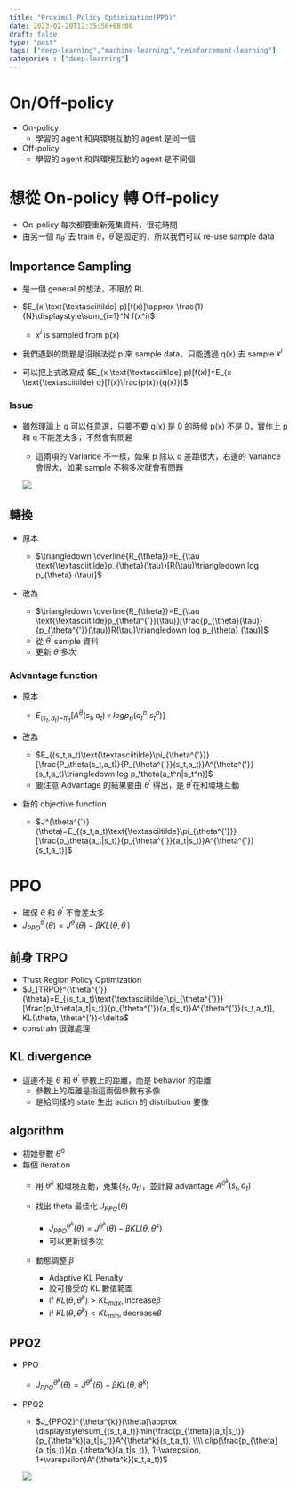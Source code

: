 ```yaml
---
title: "Proximal Policy Optimization(PPO)"
date: 2023-02-20T12:35:56+08:00
draft: false
type: "post"
tags: ["deep-learning","machine-learning","reinforcement-learning"]
categories : ["deep-learning"]
---
```


# On/Off-policy
- On-policy
    - 學習的 agent 和與環境互動的 agent 是同一個
- Off-policy
    - 學習的 agent 和與環境互動的 agent 是不同個

# 想從 On-policy 轉 Off-policy
- On-policy 每次都要重新蒐集資料，很花時間
- 由另一個 $\pi_{\theta^{'}}$ 去 train $\theta$，$\theta^{'}$是固定的，所以我們可以 re-use sample data

## Importance Sampling
- 是一個 general 的想法，不限於 RL
- $E_{x \text{\textasciitilde} p}[f(x)]\approx \frac{1}{N}\displaystyle\sum_{i=1}^N f(x^i)$
    - $x^i$ is sampled from p(x)

- 我們遇到的問題是沒辦法從 p 來 sample data，只能透過 q(x) 去 sample $x^i$

- 可以把上式改寫成 $E_{x \text{\textasciitilde} p}[f(x)]=E_{x \text{\textasciitilde} q}[f(x)\frac{p(x)}{q(x)}]$

### Issue
- 雖然理論上 q 可以任意選，只要不要 q(x) 是 0 的時候 p(x) 不是 0，實作上 p 和 q 不能差太多，不然會有問題
    - 這兩項的 Variance 不一樣，如果 p 除以 q 差距很大，右邊的 Variance 會很大，如果 sample 不夠多次就會有問題

    ![](/Blog/images/drl/ppo/importance-sample-issue.png)


## 轉換

- 原本

    - $\triangledown \overline{R_{\theta}}=E_{\tau \text{\textasciitilde}p_{\theta}(\tau)}[R(\tau)\triangledown log p_{\theta} (\tau)]$
- 改為
    - $\triangledown \overline{R_{\theta}}=E_{\tau \text{\textasciitilde}p_{\theta^{'}}(\tau)}[\frac{p_{\theta}(\tau)}{p_{\theta^{'}}(\tau)}R(\tau)\triangledown log p_{\theta} (\tau)]$
    - 從 $\theta^{'}$ sample 資料
    - 更新 $\theta$ 多次

### Advantage function
- 原本
    - $E_{(s_t,a_t)\text{\textasciitilde}\pi_{\theta}}[A^{\theta}(s_t,a_t)\triangledown log p_\theta(a_t^n|s_t^n)]$
- 改為
    - $E_{(s_t,a_t)\text{\textasciitilde}\pi_{\theta^{'}}}[\frac{P_\theta(s_t,a_t)}{P_{\theta^{'}}(s_t,a_t)}A^{\theta^{'}}(s_t,a_t)\triangledown log p_\theta(a_t^n|s_t^n)]$
    - 要注意 Advantage 的結果要由 $\theta^{'}$ 得出，是 $\theta^{'}$在和環境互動

- 新的 objective function
    - $J^{\theta^{'}}(\theta)=E_{(s_t,a_t)\text{\textasciitilde}\pi_{\theta^{'}}}[\frac{p_\theta(a_t|s_t)}{p_{\theta^{'}}(a_t|s_t)}A^{\theta^{'}}(s_t,a_t)]$

# PPO
- 確保 $\theta$ 和 $\theta^{'}$ 不會差太多
- $J_{PPO}^{\theta^{'}}(\theta)=J^{\theta^{'}}(\theta)-\beta KL(\theta, \theta^{'})$

## 前身 TRPO
- Trust Region Policy Optimization
- $J_{TRPO}^{\theta^{'}}(\theta)=E_{(s_t,a_t)\text{\textasciitilde}\pi_{\theta^{'}}}[\frac{p_\theta(a_t|s_t)}{p_{\theta^{'}}(a_t|s_t)}A^{\theta^{'}}(s_t,a_t)], KL(\theta, \theta^{'})<\delta$
- constrain 很難處理

## KL divergence
- 這邊不是 $\theta$ 和 $\theta^{'}$ 參數上的距離，而是 behavior 的距離
    - 參數上的距離是指這兩個參數有多像
    - 是給同樣的 state 生出 action 的 distribution 要像

## algorithm
- 初始參數 $\theta^0$
- 每個 iteration
    - 用 $\theta^k$ 和環境互動，蒐集{$s_t,a_t$}，並計算 advantage $A^{\theta^k}(s_t,a_t)$
    - 找出 theta 最佳化 $J_{PPO}(\theta)$
        - $J_{PPO}^{\theta^{k}}(\theta)=J^{\theta^{k}}(\theta)-\beta KL(\theta, \theta^{k})$
        - 可以更新很多次

    - 動態調整 $\beta$
        - Adaptive KL Penalty
        - 設可接受的 KL 數值範圍
        - if $KL(\theta,\theta^k)>KL_{max},\text{increase} \beta$
        - if $KL(\theta,\theta^k)<KL_{min},\text{decrease} \beta$

## PPO2

- PPO
    - $J_{PPO}^{\theta^{k}}(\theta)=J^{\theta^{k}}(\theta)-\beta KL(\theta, \theta^{k})$

- PPO2
    - $J_{PPO2}^{\theta^{k}}(\theta)\approx \displaystyle\sum_{(s_t,a_t)}min(\frac{p_{\theta}(a_t|s_t)}{p_{\theta^k}(a_t|s_t)}A^{\theta^k}(s_t,a_t), \\\\ 
    clip(\frac{p_{\theta}(a_t|s_t)}{p_{\theta^k}(a_t|s_t)}, 1-\varepsilon, 1+\varepsilon)A^{\theta^k}(s_t,a_t))$
    
    ![](/Blog/images/drl/ppo/ppo2.png)
